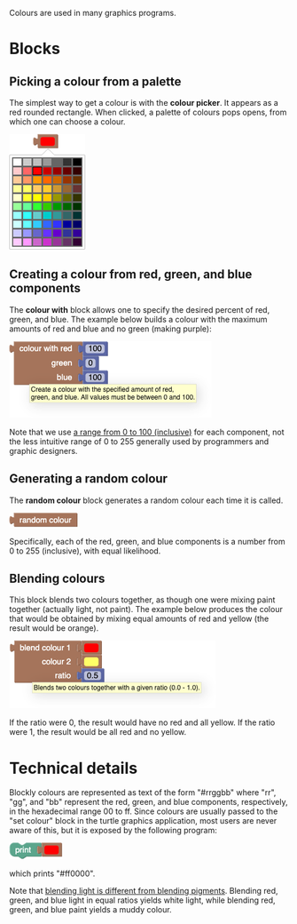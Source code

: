 Colours are used in many graphics programs.

# Blocks
## Picking a colour from a palette

The simplest way to get a colour is with the **colour picker**.  It appears as a red rounded rectangle.  When clicked, a palette of colours pops opens, from which one can choose a colour.

![](colour-select.png)

## Creating a colour from red, green, and blue components

The **colour with** block allows one to specify the desired percent of red, green, and blue.  The example below builds a colour with the maximum amounts of red and blue and no green (making purple):

![](colour-with.png)

Note that we use [a range from 0 to 100 (inclusive)](https://www.december.com/html/spec/colorper.html) for each component, not the less intuitive range of 0 to 255 generally used by programmers and graphic designers.

## Generating a random colour

The **random colour** block generates a random colour each time it is called.

![](colour-random-colour.png)

Specifically, each of the red, green, and blue components is a number from 0 to 255 (inclusive), with equal likelihood.

## Blending colours

This block blends two colours together, as though one were mixing paint together (actually light, not paint).  The example below produces the colour that would be obtained by mixing equal amounts of red and yellow (the result would be orange).

![](colour-blend.png)

If the ratio were 0, the result would have no red and all yellow.  If the ratio were 1, the result would be all red and no yellow.

# Technical details

Blockly colours are represented as text of the form "#rrggbb" where "rr", "gg", and "bb" represent the red, green, and blue components, respectively, in the hexadecimal range 00 to ff.  Since colours are usually passed to the "set colour" block in the turtle graphics application, most users are never aware of this, but it is exposed by the following program:

![](colour-print.png)

which prints "#ff0000".

Note that [blending light is different from blending pigments](http://learn.leighcotnoir.com/artspeak/elements-color/primary-colors/).  Blending red, green, and blue light in equal ratios yields white light, while blending red, green, and blue paint yields a muddy colour.
